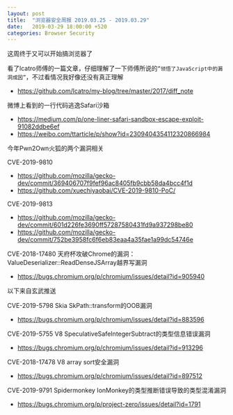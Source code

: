 ```yaml
---
layout: post
title:  "浏览器安全周报 2019.03.25 - 2019.03.29"
date:   2019-03-29 18:00:00 +520
categories: Browser Security
---
```


这周终于又可以开始搞浏览器了

看了lcatro师傅的一篇文章，仔细理解了一下师傅所说的`”领悟了JavaScript中的漏洞成因”`，不过看情况我好像还没有真正理解
- https://github.com/lcatro/my-blog/tree/master/2017/diff_note

微博上看到的一行代码逃逸Safari沙箱
- https://medium.com/p/one-liner-safari-sandbox-escape-exploit-91082ddbe6ef
- https://weibo.com/ttarticle/p/show?id=2309404354112320866984

今年Pwn2Own火狐的两个漏洞相关

CVE-2019-9810
- https://github.com/mozilla/gecko-dev/commit/369406707f9fef96ac8405fb9cbb58da4bcc4f1d
- https://github.com/xuechiyaobai/CVE-2019-9810-PoC/

CVE-2019-9813
- https://github.com/mozilla/gecko-dev/commit/601d226fe3690ff57287580431fd9a937298be80
- https://github.com/mozilla/gecko-dev/commit/752be3958fc6f6eb83eaa4a35fae1a99dc54746e

CVE-2018-17480 天府杯攻破Chrome的漏洞：ValueDeserializer::ReadDenseJSArray越界写漏洞
- https://bugs.chromium.org/p/chromium/issues/detail?id=905940

以下来自玄武推送

CVE-2019-5798 Skia SkPath::transform的OOB漏洞
- https://bugs.chromium.org/p/chromium/issues/detail?id=883596

CVE-2019-5755 V8 SpeculativeSafeIntegerSubtract的类型信息错误漏洞
- https://bugs.chromium.org/p/chromium/issues/detail?id=913296

CVE-2018-17478 V8 array sort安全漏洞
- https://bugs.chromium.org/p/chromium/issues/detail?id=897512

CVE-2019-9791 Spidermonkey IonMonkey的类型推断错误导致的类型混淆漏洞
- https://bugs.chromium.org/p/project-zero/issues/detail?id=1791